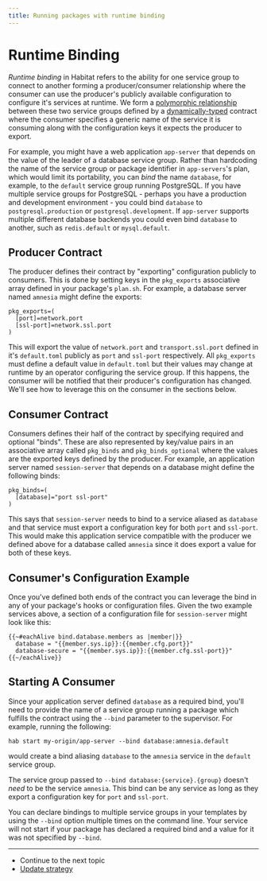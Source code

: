```yaml
---
title: Running packages with runtime binding
---
```


# Runtime Binding

*Runtime binding* in Habitat refers to the ability for one service group to connect to another forming a producer/consumer relationship where the consumer can use the producer's publicly available configuration to configure it's services at runtime. We form a [polymorphic relationship](https://en.wikipedia.org/wiki/Polymorphism_(computer_science)) between these two service groups defined by a [dynamically-typed](https://en.wikipedia.org/wiki/Duck_typing) contract where the consumer specifies a generic name of the service it is consuming along with the configuration keys it expects the producer to export.

For example, you might have a web application `app-server` that depends on the value of the leader of a database service group. Rather than hardcoding the name of the service group or package identifier in `app-servers`'s plan, which would limit its portability, you can _bind_ the name `database`, for example, to the `default` service group running PostgreSQL. If you have multiple service groups for PostgreSQL - perhaps you have a production and development environment - you could bind `database` to `postgresql.production` or `postgresql.development`. If `app-server` supports multiple different database backends you could even bind `database` to another, such as `redis.default` or `mysql.default`.

## Producer Contract

The producer defines their contract by "exporting" configuration publicly to consumers. This is done by setting keys in the `pkg_exports` associative array defined in your package's `plan.sh`. For example, a database server named `amnesia` might define the exports:

    pkg_exports=(
      [port]=network.port
      [ssl-port]=network.ssl.port
    )

This will export the value of `network.port` and `transport.ssl.port` defined in it's `default.toml` publicly as `port` and `ssl-port` respectively. All `pkg_exports` must define a default value in `default.toml` but their values may change at runtime by an operator configuring the service group. If this happens, the consumer will be notified that their producer's configuration has changed. We'll see how to leverage this on the consumer in the sections below.

## Consumer Contract

Consumers defines their half of the contract by specifying required and optional "binds". These are also represented by key/value pairs in an associative array called `pkg_binds` and `pkg_binds_optional` where the values are the exported keys defined by the producer. For example, an application server named `session-server` that depends on a database might define the following binds:

    pkg_binds=(
      [database]="port ssl-port"
    )

This says that `session-server` needs to bind to a service aliased as `database` and that service must export a configuration key for both `port` and `ssl-port`. This would make this application service compatible with the producer we defined above for a database called `amnesia` since it does export a value for both of these keys.

## Consumer's Configuration Example

Once you've defined both ends of the contract you can leverage the bind in any of your package's hooks or configuration files. Given the two example services above, a section of a configuration file for `session-server` might look like this:

~~~
{{~#eachAlive bind.database.members as |member|}}
  database = "{{member.sys.ip}}:{{member.cfg.port}}"
  database-secure = "{{member.sys.ip}}:{{member.cfg.ssl-port}}"
{{~/eachAlive}}
~~~

## Starting A Consumer

Since your application server defined `database` as a required bind, you'll need to provide the name of a service group running a package which fulfills the contract using the `--bind` parameter to the supervisor. For example, running the following:

    hab start my-origin/app-server --bind database:amnesia.default

would create a bind aliasing `database` to the `amnesia` service in the `default` service group.

The service group passed to `--bind database:{service}.{group}` doesn't *need* to be the service `amnesia`. This bind can be any service as long as they export a configuration key for `port` and `ssl-port`.

You can declare bindings to multiple service groups in your templates by using the `--bind` option multiple times on the command line. Your service will not start if your package has declared a required bind and a value for it was not specified by `--bind`.

<hr>
<ul class="main-content--link-nav">
  <li>Continue to the next topic</li>
  <li><a href="/docs/run-packages-update-strategy">Update strategy</a></li>
</ul>
